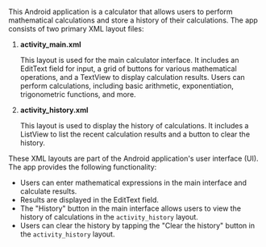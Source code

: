 This Android application is a calculator that allows users to perform mathematical calculations and store a history of their calculations. The app consists of two primary XML layout files:

1. **activity_main.xml**

   This layout is used for the main calculator interface. It includes an EditText field for input, a grid of buttons for various mathematical operations, and a TextView to display calculation results. Users can perform calculations, including basic arithmetic, exponentiation, trigonometric functions, and more.

2. **activity_history.xml**

   This layout is used to display the history of calculations. It includes a ListView to list the recent calculation results and a button to clear the history.

These XML layouts are part of the Android application's user interface (UI). The app provides the following functionality:

- Users can enter mathematical expressions in the main interface and calculate results.
- Results are displayed in the EditText field.
- The "History" button in the main interface allows users to view the history of calculations in the `activity_history` layout.
- Users can clear the history by tapping the "Clear the history" button in the `activity_history` layout.
